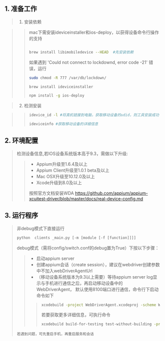 ## 1. 准备工作

> 1. 安装依赖

>> mac下需安装ideviceinstaller和ios-deploy，以获得设备命令行操作的支持
>>
>> 
>>  ```bash
>>
>>  brew install libimobiledevice --HEAD  #先安装依赖
>>
>> ```
>> 
>> 如果遇到  'Could not connect to lockdownd, error code -21' 错误，运行
>> ```bash 
>> sudo chmod -R 777 /var/db/lockdown/
>> 
>> brew install ideviceinstaller
>> 
>> npm install -g ios-deploy
>> ```

>2. 检测安装

>>```bash
>> idevice_id -l #将真机链接到电脑，获取移动设备的udid，则工具安装成功
>>
>> ideviceinfo #获取移动设备的详细信息
>>```
>>


## 2. 环境配置
>
> 检测设备信息,若IOS设备系统版本高于9.3，需做以下升级:
>
>> - Appium升级至1.6.4及以上
>> - Appium Client升级至1.0.1 beta及以上
>> - Mac OSX升级至10.12.0及以上
>> - Xcode升级到8.0及以上
>>
>> 按照官方文档安装WDA https://github.com/appium/appium-xcuitest-driver/blob/master/docs/real-device-config.md
>>

## 3. 运行程序
> 非debug模式下直接运行  
>  ```python
>  python  clients _main.py [-m [module [-f [function]]]] 
>  ```
>
> debug模式（需将config/switch.conf的debug置为True）下按以下步骤：
>>
>> - 启动appium server
>> - 创建appium会话（create session），建议在webdriver创建参数中不加入webDriverAgentUrl
>> - （移动设备系统版本为9.3以上需要）等待appium server log显示与手机进行通信之后，再启动移动设备中的WebDriverAgent， 默认使用8100端口进行通信，命令行下启动命令如下
>>>```bash
>>>xcodebuild -project WebDriverAgent.xcodeproj -scheme WebDriverAgentRunner -destination 'id=<udid>' test
>>>```
>>>若要获取更多详细信息，可执行命令
>>>```bash
>>>xcodebuild build-for-testing test-without-building -project WebDriverAgent.xcodeproj -scheme WebDriverAgentRunner -destination 'id=<udid>' -configuration Debug -xcconfig Configurations/ProjectSettings.xcconfig
>```
>若遇到问题，可先重启手机，再重启服务和会话

